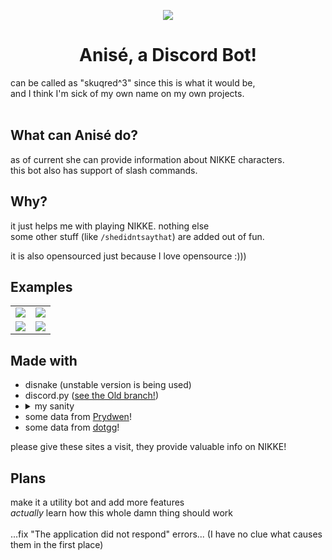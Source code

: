 <p align='center'><img src="https://cdn.discordapp.com/avatars/1114377691257393213/421d8f88511e13f331c975443eb4b79b.png" /></p>

<h1 align='center'>Anisé, a Discord Bot!</h1>
can be called as "skuqred^3" since this is what it would be,<br>
and I think I'm sick of my own name on my own projects.
<br><br>


## What can Anisé do?
as of current she can provide information about NIKKE characters.<br>
this bot also has support of slash commands.

## Why?
it just helps me with playing NIKKE. nothing else<br>
some other stuff (like `/shedidntsaythat`) are added out of fun.

it is also opensourced just because I love opensource :)))

## Examples
<table>
  <tr>
    <td>
    <img src="https://haxeflixel.is-terrible.com/6gYlHwt3_.png" />
    </td>
    <td>
    <img src="https://haxeflixel.is-terrible.com/6gYnczOvF.png" />
    </td>
  </tr>
  <tr>
    <td>
    <img src="https://haxeflixel.is-terrible.com/6gYm5ye3S.png" />
    </td>
    <td>
    <img src="https://haxeflixel.is-terrible.com/6gYocX1O6.png" />
    </td>
  </tr>
</table>

## Made with
- disnake (unstable version is being used)
- discord.py ([see the Old branch!](https://github.com/skuqre/anise/tree/old))
- <details><summary>my sanity</summary>
  discord.py is just about new to me<br>
  python is something more of a bizarre thing to me as well<br>
  more over, I encountered a lot of shit when I was making some commands
  <br><br>
  you know, discord, I think making slash commands do not have to be<br>
  THIS FUCKING COMPLICATED ‼‼‼‼
  </details>
- some data from [Prydwen](https://www.prydwen.gg)!
- some data from [dotgg](https://dotgg.gg)!

please give these sites a visit, they provide valuable info on NIKKE!

## Plans
make it a utility bot and add more features<br>
*actually* learn how this whole damn thing should work<br><br>
...fix "The application did not respond" errors... (I have no clue what causes them in the first place)
